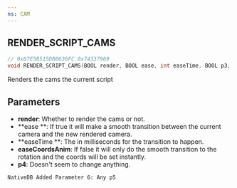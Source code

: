 ```yaml
---
ns: CAM
---
```

## RENDER_SCRIPT_CAMS

```c
// 0x07E5B515DB0636FC 0x74337969
void RENDER_SCRIPT_CAMS(BOOL render, BOOL ease, int easeTime, BOOL p3, BOOL p4);
```

Renders the cams the current script

## Parameters
* **render**: Whether to render the cams or not.
* **ease **: If true it will make a smooth transition between the current camera and the new rendered camera.
* **easeTime **: The in milliseconds for the transition to happen.
* **easeCoordsAnim**: If false it will only do the smooth transition to the rotation and the coords will be set instantly.
* **p4**: Doesn't seem to change anything.

```
NativeDB Added Parameter 6: Any p5
```

